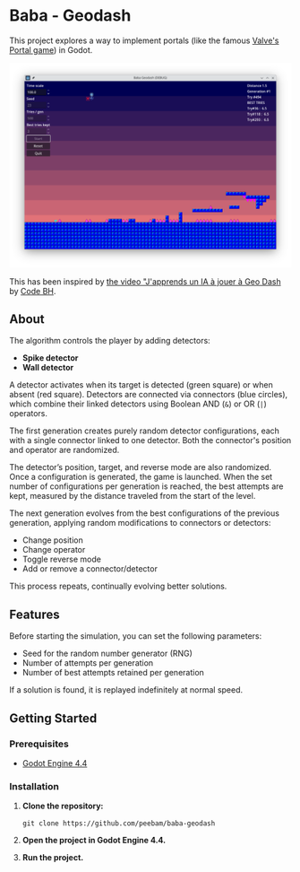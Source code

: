 # Baba - Geodash

This project explores a way to implement portals (like the famous [Valve's Portal game](https://en.wikipedia.org/wiki/Portal_(video_game))) in Godot.

![Cover](cover.png)

This has been inspired by [the video "J'apprends un IA à jouer à Geo Dash](https://www.youtube.com/watch?v=MTcXW94V838) by [Code BH](https://www.youtube.com/@codebh).

## About

The algorithm controls the player by adding detectors:
- **Spike detector**
- **Wall detector**

A detector activates when its target is detected (green square) or when absent (red square). Detectors are connected via connectors (blue circles), which combine their linked detectors using Boolean AND (`&`) or OR (`|`) operators.

The first generation creates purely random detector configurations, each with a single connector linked to one detector. Both the connector's position and operator are randomized.

The detector’s position, target, and reverse mode are also randomized. Once a configuration is generated, the game is launched. When the set number of configurations per generation is reached, the best attempts are kept, measured by the distance traveled from the start of the level.

The next generation evolves from the best configurations of the previous generation, applying random modifications to connectors or detectors:
- Change position
- Change operator
- Toggle reverse mode
- Add or remove a connector/detector

This process repeats, continually evolving better solutions.

## Features

Before starting the simulation, you can set the following parameters:
- Seed for the random number generator (RNG)
- Number of attempts per generation
- Number of best attempts retained per generation

If a solution is found, it is replayed indefinitely at normal speed.

## Getting Started

### Prerequisites

- [Godot Engine 4.4](https://godotengine.org/download)

### Installation

1. **Clone the repository:**

    ```
    git clone https://github.com/peebam/baba-geodash
    ```

2. **Open the project in Godot Engine 4.4.**

3. **Run the project.**
